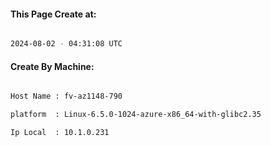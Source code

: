 
   
#### This Page Create at:

```bash

2024-08-02 - 04:31:08 UTC

```

#### Create By Machine:

```bash

Host Name : fv-az1148-790

platform  : Linux-6.5.0-1024-azure-x86_64-with-glibc2.35

Ip Local  : 10.1.0.231

```

